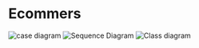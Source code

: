 # Ecommers
![case diagram](https://user-images.githubusercontent.com/71780881/96767402-1c26f900-13fa-11eb-9ce9-49a482c9fb1f.jpg)
![Sequence Diagram](https://user-images.githubusercontent.com/71780881/96767578-56909600-13fa-11eb-9791-88cc5ebfe62c.jpg)
![Class diagram](https://user-images.githubusercontent.com/71780881/96767758-90619c80-13fa-11eb-9f71-f920d59541cf.jpg)


